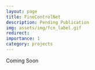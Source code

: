 ```yaml
---
layout: page
title: FineControlNet
description: Pending Publication
img: assets/img/fcn_label.gif
redirect: 
importance: 1
category: projects
---
```


Coming Soon

